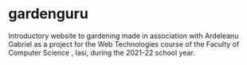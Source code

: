 # gardenguru
Introductory website to gardening made in association with Ardeleanu Gabriel as a project for the Web Technologies course of the Faculty of Computer Science , Iasi, during the 2021-22 school year.
